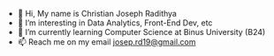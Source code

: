 - 👋 Hi, My name is Christian Joseph Radithya
- 👀 I’m interesting in Data Analytics, Front-End Dev, etc
- 🌱 I’m currently learning Computer Science at Binus University (B24)
- 📫 Reach me on my email josep.rd19@gmail.com


<!---
JosephRd/JosephRd is a ✨ special ✨ repository because its `README.md` (this file) appears on your GitHub profile.
You can click the Preview link to take a look at your changes.
--->
